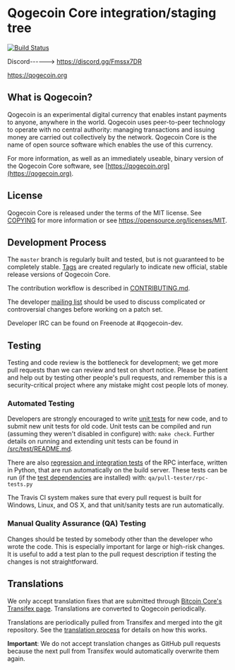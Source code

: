 Qogecoin Core integration/staging tree
=====================================

[![Build Status](https://travis-ci.org/qogecoin-project/qogecoin.svg?branch=master)](https://travis-ci.org/qogecoin-project/qogecoin)

Discord------> https://discord.gg/Fmssx7DR

https://qogecoin.org


What is Qogecoin?
----------------

Qogecoin is an experimental digital currency that enables instant payments to
anyone, anywhere in the world. Qogecoin uses peer-to-peer technology to operate
with no central authority: managing transactions and issuing money are carried
out collectively by the network. Qogecoin Core is the name of open source
software which enables the use of this currency.

For more information, as well as an immediately useable, binary version of
the Qogecoin Core software, see [https://qogecoin.org](https://qogecoin.org).

License
-------

Qogecoin Core is released under the terms of the MIT license. See [COPYING](COPYING) for more
information or see https://opensource.org/licenses/MIT.

Development Process
-------------------

The `master` branch is regularly built and tested, but is not guaranteed to be
completely stable. [Tags](https://github.com/qogecoin-project/qogecoin/tags) are created
regularly to indicate new official, stable release versions of Qogecoin Core.

The contribution workflow is described in [CONTRIBUTING.md](CONTRIBUTING.md).

The developer [mailing list](https://groups.google.com/forum/#!forum/qogecoin-dev)
should be used to discuss complicated or controversial changes before working
on a patch set.

Developer IRC can be found on Freenode at #qogecoin-dev.

Testing
-------

Testing and code review is the bottleneck for development; we get more pull
requests than we can review and test on short notice. Please be patient and help out by testing
other people's pull requests, and remember this is a security-critical project where any mistake might cost people
lots of money.

### Automated Testing

Developers are strongly encouraged to write [unit tests](src/test/README.md) for new code, and to
submit new unit tests for old code. Unit tests can be compiled and run
(assuming they weren't disabled in configure) with: `make check`. Further details on running
and extending unit tests can be found in [/src/test/README.md](/src/test/README.md).

There are also [regression and integration tests](/qa) of the RPC interface, written
in Python, that are run automatically on the build server.
These tests can be run (if the [test dependencies](/qa) are installed) with: `qa/pull-tester/rpc-tests.py`

The Travis CI system makes sure that every pull request is built for Windows, Linux, and OS X, and that unit/sanity tests are run automatically.

### Manual Quality Assurance (QA) Testing

Changes should be tested by somebody other than the developer who wrote the
code. This is especially important for large or high-risk changes. It is useful
to add a test plan to the pull request description if testing the changes is
not straightforward.

Translations
------------

We only accept translation fixes that are submitted through [Bitcoin Core's Transifex page](https://www.transifex.com/projects/p/bitcoin/).
Translations are converted to Qogecoin periodically.

Translations are periodically pulled from Transifex and merged into the git repository. See the
[translation process](doc/translation_process.md) for details on how this works.

**Important**: We do not accept translation changes as GitHub pull requests because the next
pull from Transifex would automatically overwrite them again.
